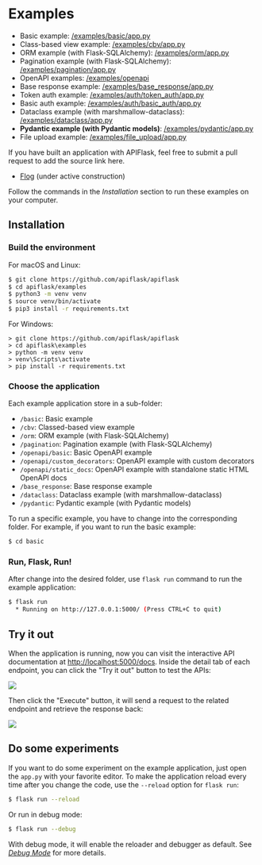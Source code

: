 # Examples

- Basic example: [/examples/basic/app.py][_basic]
- Class-based view example: [/examples/cbv/app.py][_cbv]
- ORM example (with Flask-SQLAlchemy): [/examples/orm/app.py][_orm]
- Pagination example (with Flask-SQLAlchemy): [/examples/pagination/app.py][_pagination]
- OpenAPI examples: [/examples/openapi][_openapi]
- Base response example: [/examples/base_response/app.py][_base_response]
- Token auth example: [/examples/auth/token_auth/app.py][_token_auth]
- Basic auth example: [/examples/auth/basic_auth/app.py][_basic_auth]
- Dataclass example (with marshmallow-dataclass): [/examples/dataclass/app.py][_dataclass]
- **Pydantic example (with Pydantic models)**: [/examples/pydantic/app.py][_pydantic]
- File upload example: [/examples/file_upload/app.py][_file_upload]

[_basic]: https://github.com/apiflask/apiflask/tree/main/examples/basic/app.py
[_cbv]: https://github.com/apiflask/apiflask/tree/main/examples/cbv/app.py
[_orm]: https://github.com/apiflask/apiflask/tree/main/examples/orm/app.py
[_pagination]: https://github.com/apiflask/apiflask/tree/main/examples/pagination/app.py
[_openapi]: https://github.com/apiflask/apiflask/tree/main/examples/openapi
[_base_response]: https://github.com/apiflask/apiflask/tree/main/examples/base_response/app.py
[_token_auth]: https://github.com/apiflask/apiflask/tree/main/examples/auth/token_auth/app.py
[_basic_auth]: https://github.com/apiflask/apiflask/tree/main/examples/auth/basic_auth/app.py
[_dataclass]: https://github.com/apiflask/apiflask/tree/main/examples/dataclass/app.py
[_pydantic]: https://github.com/apiflask/apiflask/tree/main/examples/pydantic/app.py
[_file_upload]: https://github.com/apiflask/apiflask/tree/main/examples/file_upload/app.py

If you have built an application with APIFlask, feel free to submit a pull request to add the source link here.

- [Flog](https://github.com/flog-team/flog-api-v4) (under active construction)

Follow the commands in the *Installation* section to run these examples on your computer.


## Installation


### Build the environment

For macOS and Linux:

```bash
$ git clone https://github.com/apiflask/apiflask
$ cd apiflask/examples
$ python3 -m venv venv
$ source venv/bin/activate
$ pip3 install -r requirements.txt
```

For Windows:

```text
> git clone https://github.com/apiflask/apiflask
> cd apiflask\examples
> python -m venv venv
> venv\Scripts\activate
> pip install -r requirements.txt
```


### Choose the application

Each example application store in a sub-folder:

- `/basic`: Basic example
- `/cbv`: Classed-based view example
- `/orm`: ORM example (with Flask-SQLAlchemy)
- `/pagination`: Pagination example (with Flask-SQLAlchemy)
- `/openapi/basic`: Basic OpenAPI example
- `/openapi/custom_decorators`: OpenAPI example with custom decorators
- `/openapi/static_docs`: OpenAPI example with standalone static HTML OpenAPI docs
- `/base_response`: Base response example
- `/dataclass`: Dataclass example (with marshmallow-dataclass)
- `/pydantic`: Pydantic example (with Pydantic models)

To run a specific example, you have to change into the corresponding folder.
For example, if you want to run the basic example:

```bash
$ cd basic
```


### Run, Flask, Run!

After change into the desired folder, use `flask run` command to run
the example application:

```bash
$ flask run
  * Running on http://127.0.0.1:5000/ (Press CTRL+C to quit)
```


## Try it out

When the application is running, now you can visit the interactive API documentation at <http://localhost:5000/docs>. Inside the detail tab of each endpoint, you can click the "Try it out" button to test the APIs:

![](https://apiflask.com/_assets/try-it-out.png)

Then click the "Execute" button, it will send a request to the related endpoint and retrieve the response back:

![](https://apiflask.com/_assets/execute.png)


## Do some experiments

If you want to do some experiment on the example application, just open the `app.py` with your favorite editor. To make the application reload every time after you change the code, use the `--reload` option for `flask run`:

```bash
$ flask run --reload
```

Or run in debug mode:

```bash
$ flask run --debug
```

With debug mode, it will enable the reloader and debugger as default. See *[Debug Mode](https://flask.palletsprojects.com/en/main/quickstart/#debug-mode)* for more details.

